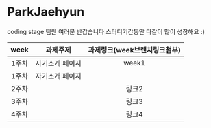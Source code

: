 # ParkJaehyun
coding stage 팀원 여러분 반갑습니다 스터디기간동안 다같이 많이 성장해요 :)

|**week**|과제주제|과제링크(week브랜치링크첨부)|
|:---:|:---:|:---:|
|1주차|자기소개 페이지|week1|
|1주차|자기소개 페이지||
|2주차||링크2|
|3주차||링크3|
|4주차||링크4|
